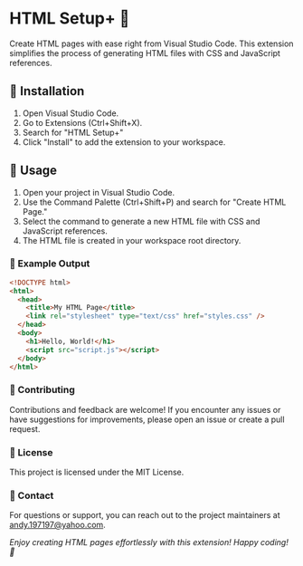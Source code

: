 # HTML Setup+ 🚀

Create HTML pages with ease right from Visual Studio Code. This extension simplifies the process of generating HTML files with CSS and JavaScript references.

## 🔧 Installation

1. Open Visual Studio Code.
2. Go to Extensions (Ctrl+Shift+X).
3. Search for "HTML Setup+"
4. Click "Install" to add the extension to your workspace.

## 🚀 Usage

1. Open your project in Visual Studio Code.
2. Use the Command Palette (Ctrl+Shift+P) and search for "Create HTML Page."
3. Select the command to generate a new HTML file with CSS and JavaScript references.
4. The HTML file is created in your workspace root directory.

### 📝 Example Output

```html
<!DOCTYPE html>
<html>
  <head>
    <title>My HTML Page</title>
    <link rel="stylesheet" type="text/css" href="styles.css" />
  </head>
  <body>
    <h1>Hello, World!</h1>
    <script src="script.js"></script>
  </body>
</html>
```

### 🚧 Contributing

Contributions and feedback are welcome! If you encounter any issues or have suggestions for improvements, please open an issue or create a pull request.

### 📄 License

This project is licensed under the MIT License.

### 📧 Contact

For questions or support, you can reach out to the project maintainers at andy.197197@yahoo.com.

_Enjoy creating HTML pages effortlessly with this extension! Happy coding! 🎉_
